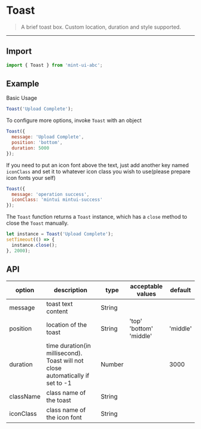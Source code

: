 # Toast

> A brief toast box. Custom location, duration and style supported.

-------------
## Import

```javascript
import { Toast } from 'mint-ui-abc';
```

## Example

Basic Usage

```javascript
Toast('Upload Complete');
```

To configure more options, invoke `Toast` with an object

```javascript
Toast({
  message: 'Upload Complete',
  position: 'bottom',
  duration: 5000
});
```

If you need to put an icon font above the text, just add another key named `iconClass` and set it to whatever icon class you wish to use(please prepare icon fonts your self)

```javascript
Toast({
  message: 'operation success',
  iconClass: 'mintui mintui-success'
});
```

The `Toast` function returns a `Toast` instance, which has a `close` method to close the `Toast` manually.

```javascript
let instance = Toast('Upload Complete');
setTimeout(() => {
  instance.close();
}, 2000);
```

## API
| option | description | type | acceptable values | default |
|------|-------|---------|-------|--------|
| message | toast text content | String | | |
| position | location of the toast | String | 'top'<br>'bottom'<br>'middle' | 'middle' |
| duration | time duration(in millisecond). Toast will not close automatically if set to -1 | Number | | 3000 |
| className | class name of the toast | String | | |
| iconClass | class name of the icon font | String | |  |
